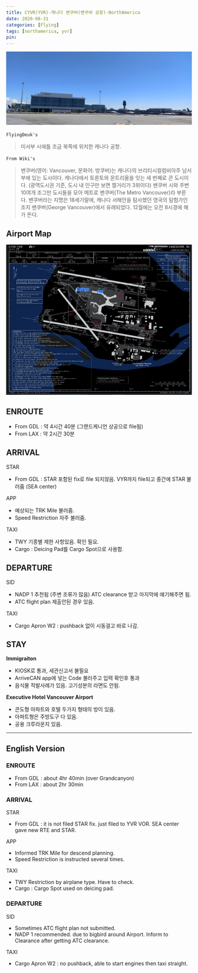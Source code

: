 ```yaml
---
title: CYVR(YVR)-캐나다 밴쿠버(밴쿠버 공항)-NorthAmerica
date: 2020-08-31
categories: [Flying]
tags: [northamerica, yvr]
pin:
---
```


![yvr](/img/flying/airport/yvr.jpg)

`FlyingDeuk's`
>미서부 시애틀 조금 북쪽에 위치한 캐나다 공항. <br>


`From Wiki's`
>밴쿠버(영어: Vancouver, 문화어: 방쿠버)는 캐나다의 브리티시컬럼비아주 남서부에 있는 도시이다. 캐나다에서 토론토와 몬트리올을 잇는 세 번째로 큰 도시이다. (광역도시권 기준, 도시 내 인구만 보면 캘거리가 3위이다) 밴쿠버 시와 주변 10여개 조그만 도시들을 모아 메트로 밴쿠버(The Metro Vancouver)라 부른다. 밴쿠버라는 지명은 18세기말에, 캐나다 서해안을 탐사했던 영국의 탐험가인 조지 밴쿠버(George Vancouver)에서 유래되었다. 12월에는 오전 8시경에 해가 뜬다.

## Airport Map
![yvr](/img/flying/airport/yvr_ap.jpg)


## ENROUTE
- From GDL : 약 4시간 40분 (그랜드케니언 상공으로 file됨)
- From LAX : 약 2시간 30분

## ARRIVAL
STAR
- From GDL : STAR 포함된 fix로 file 되지않음. VYR까지 file되고 중간에 STAR 불러줌 (SEA center)

APP
- 예상되는 TRK Mile 불러줌.
- Speed Restriction 자주 불러줌.

TAXI
- TWY 기종별 제한 사항있음. 확인 필요.
- Cargo : Deicing Pad를 Cargo Spot으로 사용함.

## DEPARTURE
SID
- NADP 1 추천됨 (주변 조류가 많음) ATC clearance 받고 마지막에 얘기해주면 됨.  
- ATC flight plan 제출안된 경우 있음.

TAXI
- Cargo Apron W2 : pushback 없이 시동걸고 바로 나감.


## STAY
**Immigraiton**
- KIOSK로 통과, 세관신고서 불필요
- ArriveCAN app에 넣는 Code 불러주고 입력 확인후 통과
- 음식물 적발사례가 있음. 고기성분의 라면도 안됨.

**Executive Hotel Vancouver Airport**
- 콘도형 아파트와 호텔 두가지 형태의 방이 있음.
- 아파트형은 주방도구 다 있음.
- 공용 크루라운지 있음.

------
## English Version

### ENROUTE
- From GDL : about 4hr 40min (over Grandcanyon)
- From LAX : about 2hr 30min

### ARRIVAL
STAR
- From GDL : it is not filed STAR fix. just filed to YVR VOR. SEA center gave new RTE and STAR.

APP
- Informed TRK Mile for descend planning.
- Speed Restriction is instructed several times.

TAXI
- TWY Restriction by airplane type. Have to check.
- Cargo : Cargo Spot used on deicing pad.

### DEPARTURE
SID
- Sometimes ATC flight plan not submitted.  
- NADP 1 recommended. due to bigbird around Airport. Inform to Clearance after getting ATC clearance.  

TAXI
- Cargo Apron W2 : no pushback, able to start engines then taxi straight.

